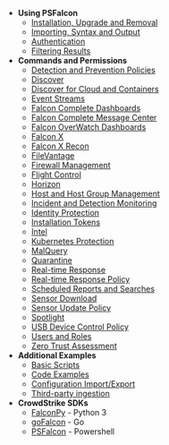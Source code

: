 * __Using PSFalcon__
    + [Installation, Upgrade and Removal](Installation,-Upgrade-and-Removal)
    + [Importing, Syntax and Output](Importing,-Syntax-and-Output)
    + [Authentication](Authentication)
    + [Filtering Results](Filtering-Results)
* __Commands and Permissions__
    + [Detection and Prevention Policies](Detection-and-Prevention-Policies)
    + [Discover](Discover)
    + [Discover for Cloud and Containers](Discover-for-Cloud-and-Containers)
    + [Event Streams](Event-Streams)
    + [Falcon Complete Dashboards](Falcon-Complete-Dashboards)
    + [Falcon Complete Message Center](Falcon-Complete-Message-Center)
    + [Falcon OverWatch Dashboards](Falcon-OverWatch-Dashboards)
    + [Falcon X](Falcon-X)
    + [Falcon X Recon](Falcon-X-Recon)
    + [FileVantage](FileVantage)
    + [Firewall Management](Firewall-Management)
    + [Flight Control](Flight-Control)
    + [Horizon](Horizon)
    + [Host and Host Group Management](Host-and-Host-Group-Management)
    + [Incident and Detection Monitoring](Incident-and-Detection-Monitoring)
    + [Identity Protection](Identity-Protection)
    + [Installation Tokens](Installation-Tokens)
    + [Intel](Intel)
    + [Kubernetes Protection](Kubernetes-Protection)
    + [MalQuery](MalQuery)
    + [Quarantine](Quarantine)
    + [Real-time Response](Real-time-Response)
    + [Real-time Response Policy](Real-time-Response-Policy)
    + [Scheduled Reports and Searches](Scheduled-Reports-and-Searches)
    + [Sensor Download](Sensor-Download)
    + [Sensor Update Policy](Sensor-Update-Policy)
    + [Spotlight](Spotlight)
    + [USB Device Control Policy](USB-Device-Control-Policy)
    + [Users and Roles](Users-and-Roles)
    + [Zero Trust Assessment](Zero-Trust-Assessment)
* __Additional Examples__
    + [Basic Scripts](Basic-Scripts)
    + [Code Examples](Code-Examples)
    + [Configuration Import/Export](Configuration-Import-Export)
    + [Third-party ingestion](https://github.com/CrowdStrike/psfalcon/wiki/Third-party-ingestion)
* __CrowdStrike SDKs__
    + [FalconPy](https://github.com/CrowdStrike/falconpy/wiki) - Python 3
    + [goFalcon](https://pkg.go.dev/github.com/crowdstrike/gofalcon) - Go
    + [PSFalcon](https://github.com/CrowdStrike/psfalcon/wiki) - Powershell